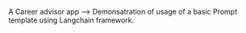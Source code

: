 A Career advisor app --> Demonsatration of usage of a basic Prompt template using Langchain framework.
